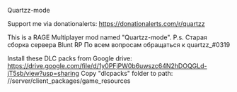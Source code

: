 Quartzz-mode

Support me via donationalerts: https://donationalerts.com/r/quartzz

This is a RAGE Multiplayer mod named "Quartzz-mode".
P.s. Старая сборка сервера Blunt RP
По всем вопросам обращаться к quartzz_#0319

Install these DLC packs from Google drive:
https://drive.google.com/file/d/1y0PFjPW0b6uwszc64N2hDOQGLd-jT5sb/view?usp=sharing
Copy "dlcpacks" folder to path: //server/client_packages/game_resources
